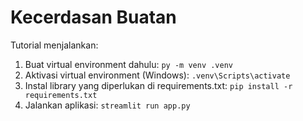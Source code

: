 # Kecerdasan Buatan

Tutorial menjalankan:
1. Buat virtual environment dahulu: 
    ```py -m venv .venv```
2. Aktivasi virtual environment (Windows): 
    ```.venv\Scripts\activate```
3. Instal library yang diperlukan di requirements.txt: 
    ```pip install -r requirements.txt```
4. Jalankan aplikasi: 
    ```streamlit run app.py```
